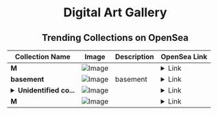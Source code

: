 <div align="center">

# Digital Art Gallery

## Trending Collections on OpenSea

| Collection Name                       | Image                                                                                     | Description                       | OpenSea Link                                                                                          |
|---------------------------------------|-------------------------------------------------------------------------------------------|-----------------------------------|--------------------------------------------------------------------------------------------------------|
| **M** | ![Image](https://i.seadn.io/s/raw/files/38065b30275c84490ea0920ec5ba5949.jpg?w=500&auto=format?w=200&auto=format) |  | <details><summary>Link</summary>[M](https://opensea.io/collection/m-1220)</details> |
| **basement** | ![Image](https://i.seadn.io/s/raw/files/776a8d2b771307caa7bc8b0a0e567647.png?w=500&auto=format?w=200&auto=format) | basement | <details><summary>Link</summary>[basement](https://opensea.io/collection/basement-26)</details> |
| **<details><summary>Unidentified co...</summary>Unidentified contract 20a45fa5-504c-41b5-884c-5c08caa9922a</details>** | ![Image](https://i.seadn.io/s/raw/files/a837708742ad8afcb35eb60ba787976d.jpg?w=500&auto=format?w=200&auto=format) |  | <details><summary>Link</summary>[Unidentified contract 20a45fa5-504c-41b5-884c-5c08caa9922a](https://opensea.io/collection/unidentified-contract-20a45fa5-504c-41b5-884c-5c08)</details> |
| **M** | ![Image](https://i.seadn.io/s/raw/files/38065b30275c84490ea0920ec5ba5949.jpg?w=500&auto=format?w=200&auto=format) |  | <details><summary>Link</summary>[M](https://opensea.io/collection/m-1219)</details> |

</div>